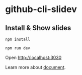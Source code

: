# github-cli-slidev

## Install & Show slides

```
npm install
```

```
npm run dev
```

Open [http://localhost:3030](http://localhost:3030)

Learn more about [document](https://cli.github.com/).
